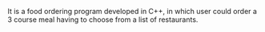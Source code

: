 It is a food ordering program developed in C++, in which user could order a 3 course meal having to choose from a list of restaurants.
